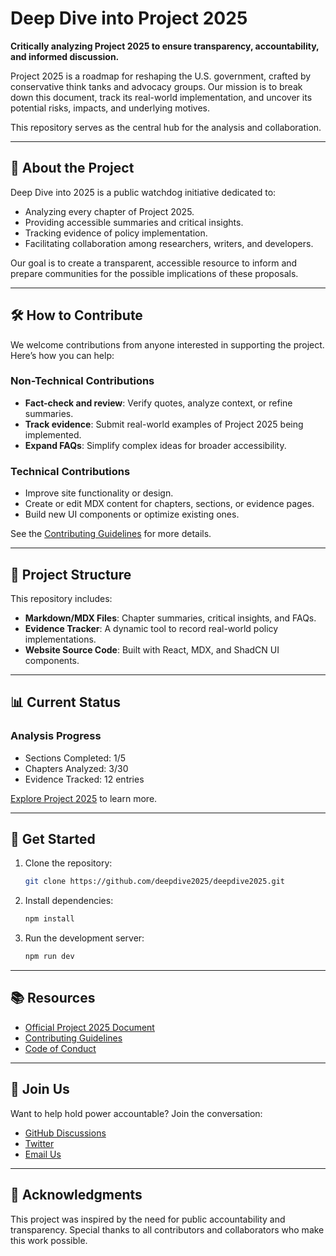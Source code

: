 # Deep Dive into Project 2025

**Critically analyzing Project 2025 to ensure transparency, accountability, and informed discussion.**

Project 2025 is a roadmap for reshaping the U.S. government, crafted by conservative think tanks and advocacy groups. Our mission is to break down this document, track its real-world implementation, and uncover its potential risks, impacts, and underlying motives.

This repository serves as the central hub for the analysis and collaboration.

---

## 🌟 **About the Project**

Deep Dive into 2025 is a public watchdog initiative dedicated to:
- Analyzing every chapter of Project 2025.
- Providing accessible summaries and critical insights.
- Tracking evidence of policy implementation.
- Facilitating collaboration among researchers, writers, and developers.

Our goal is to create a transparent, accessible resource to inform and prepare communities for the possible implications of these proposals.

---

## 🛠 **How to Contribute**

We welcome contributions from anyone interested in supporting the project. Here’s how you can help:

### Non-Technical Contributions
- **Fact-check and review**: Verify quotes, analyze context, or refine summaries.
- **Track evidence**: Submit real-world examples of Project 2025 being implemented.
- **Expand FAQs**: Simplify complex ideas for broader accessibility.

### Technical Contributions
- Improve site functionality or design.
- Create or edit MDX content for chapters, sections, or evidence pages.
- Build new UI components or optimize existing ones.

See the [Contributing Guidelines](./CONTRIBUTING.md) for more details.

---

## 📜 **Project Structure**

This repository includes:
- **Markdown/MDX Files**: Chapter summaries, critical insights, and FAQs.
- **Evidence Tracker**: A dynamic tool to record real-world policy implementations.
- **Website Source Code**: Built with React, MDX, and ShadCN UI components.

---

## 📊 **Current Status**

### Analysis Progress
- Sections Completed: 1/5
- Chapters Analyzed: 3/30
- Evidence Tracked: 12 entries

[Explore Project 2025](https://deepdive2025.example.com) to learn more.

---

## 🚀 **Get Started**

1. Clone the repository:
   ```bash
   git clone https://github.com/deepdive2025/deepdive2025.git
   ```
2. Install dependencies:
   ```bash
   npm install
   ```
3. Run the development server:
   ```bash
   npm run dev
   ```

---

## 📚 **Resources**

- [Official Project 2025 Document](https://www.project2025.org/)
- [Contributing Guidelines](./CONTRIBUTING.md)
- [Code of Conduct](./CODE_OF_CONDUCT.md)

---

## 🤝 **Join Us**

Want to help hold power accountable? Join the conversation:
- [GitHub Discussions](https://github.com/deepdive2025/deepdive2025/discussions)
- [Twitter](https://twitter.com/deepdive2025)
- [Email Us](mailto:info@deepdive2025.example.com)

---

## 📢 **Acknowledgments**

This project was inspired by the need for public accountability and transparency. Special thanks to all contributors and collaborators who make this work possible.

